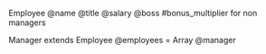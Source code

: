 
Employee
    @name
    @title
    @salary
    @boss
    #bonus_multiplier for non managers

Manager
    extends Employee
    @employees = Array
    @manager



    
    
